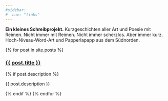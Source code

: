 ```yaml
---
#sidebar:
#  nav: "links"
---
```


**Ein kleines Schreibprojekt.** Kurzgeschichten aller Art und Poesie mit Reimen. Nicht immer mit Reimen. Nicht immer scherzlos. Aber immer kurz. Hoch-Niveau-Word-Art und Papperlapapp aus dem Südnorden. 

{% for post in site.posts %}
  <h3><a href="{{ post.url }}">{{ post.title }}</a></h3>
  {% if post.description %}
  <p>{{ post.description }}</p>
  {% endif %}
{% endfor %}
